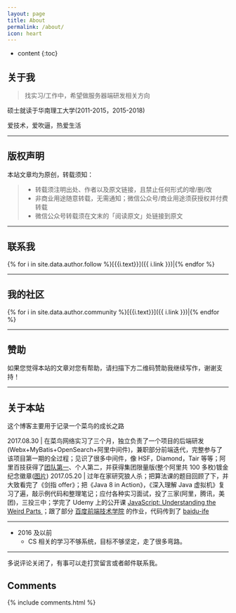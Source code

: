```yaml
---
layout: page
title: About
permalink: /about/
icon: heart
---
```


* content
{:toc}


## 关于我


> 找实习/工作中，希望做服务器端研发相关方向

硕士就读于华南理工大学(2011-2015，2015-2018)

爱技术，爱吹逼，热爱生活

---

## 版权声明

本站文章均为原创，转载须知：

>* 转载须注明出处、作者以及原文链接，且禁止任何形式的增/删/改
>* 非商业用途随意转载，无需通知；微信公众号/商业用途须获授权并付费转载
>* 微信公众号转载须在文末的「阅读原文」处链接到原文

---

## 联系我


{% for i in site.data.author.follow %}[{{i.text}}]({{ i.link }})|{% endfor %}

---

## 我的社区

{% for i in site.data.author.community %}[{{i.text}}]({{ i.link }})|{% endfor %}




---


## 赞助

如果您觉得本站的文章对您有帮助，请扫描下方二维码赞助我继续写作，谢谢支持！



---


## 关于本站  


这个博客主要用于记录一个菜鸟的成长之路

2017.08.30 | 在菜鸟网络实习了三个月，独立负责了一个项目的后端研发(Webx+MyBatis+OpenSearch+阿里中间件)，兼职部分前端迭代，完整参与了该项目第一期的全过程；见识了很多中间件，像 HSF，Diamond，Tair 等等；阿里百技获得了[团队第一](http://7xsna4.com1.z0.glb.clouddn.com/%E9%98%BF%E9%87%8C%E7%99%BE%E6%8A%80%E5%9B%A2%E9%98%9F%E7%AC%AC%E4%B8%80.jpg)、个人第二，并获得集团限量版(整个阿里共 100 多枚)镀金纪念徽章([图片](http://7xsna4.com1.z0.glb.clouddn.com/%E9%98%BF%E9%87%8C%E9%99%90%E9%87%8F%E7%89%88%E9%95%80%E9%87%91%E7%BA%AA%E5%BF%B5%E5%BE%BD%E7%AB%A0.jpg))
2017.05.20 | 过年在家研究狼人杀；把算法课的题目回顾了下，并大致看完了《剑指 offer》；把《Java 8 in Action》，《深入理解 Java 虚拟机》复习了遍，敲示例代码和整理笔记；应付各种实习面试，投了三家(阿里，腾讯，美团)，三投三中；学完了 Udemy 上的公开课 [JavaScript: Understanding the Weird Parts ](https://www.udemy.com/understand-javascript/)；跟了部分 [百度前端技术学院](http://ife.baidu.com/) 的作业，代码传到了 [baidu-ife](https://github.com/brianway/baidu-ife)

-----

- 2016 及以前
   - CS 相关的学习不够系统，目标不够坚定，走了很多弯路。

---


多说评论关闭了，有事可以走打赏留言或者邮件联系我。


## Comments

{% include comments.html %}
